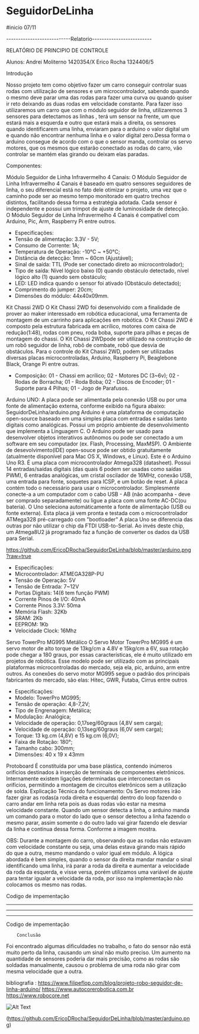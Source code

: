 # SeguidorDeLinha
#inicio 07/11


---------------------------Relatorio-------------------------

RELATÓRIO 
DE 
PRINCIPIO DE CONTROLE





Alunos: 
Andrei Moliterno 1420354/X
Erico Rocha 	 1324406/5





Introdução

Nosso projeto tem como objetivo fazer um carro conseguir controlar suas rodas com utilização de sensores e um microcontrolador, sabendo quando o mesmo deve parar uma das rodas para fazer uma curva ou quando quiser ir reto deixando as duas rodas em velocidade constante. 
Para fazer isso utilizaremos um carro que com o módulo seguidor de linha, utilizaremos 3 sensores para detectamos as linhas , terá um sensor na frente, um que estará mais a esquerda e outro que estará mais a direita,  os sensores quando identificarem uma linha, enviaram  para o arduino o valor digital um e quando não encontrar nenhuma linha e o valor digital zero.Dessa forma o arduino consegue de acordo com o que o sensor manda, controlar os servo motores, que os mesmos que estarão conectado as rodas do carro, vão controlar se mantém elas girando ou deixam elas paradas.




Componentes:

Módulo Seguidor de Linha Infravermelho 4 Canais:
O Módulo Seguidor de Linha Infravermelho 4 Canais é baseado em quatro sensores seguidores de linha, o seu diferencial está no fato dele otimizar o projeto, uma vez que o caminho pode ser ao mesmo tempo monitorado em quatro trechos distintos, facilitando dessa forma a estratégia adotada. Cada sensor é independente e possui um trimpot de ajuste de luminosidade de detecção.
O Módulo Seguidor de Linha Infravermelho 4 Canais é compatível com Arduino, Pic, Arm, Raspberry Pi entre outros.

- Especificações:
- Tensão de alimentação: 3.3V - 5V;
- Consumo de Corrente: 1A;
- Temperatura de Operação: -10°C ~ +50°C;
- Distância de detecção: 1mm ~ 60cm (Ajustável);
- Sinal de saída: TTL (Pode ser conectado direto ao microcontrolador);
- Tipo de saída: Nível lógico baixo (0) quando obstáculo detectado, nível lógico alto (1) quando sem obstáculo;
- LED: LED indica quando o sensor foi ativado (Obstáculo detectado);
- Comprimento do jumper: 20cm;
- Dimensões do módulo: 44x40x09mm.

Kit Chassi 2WD
O Kit Chassi 2WD foi desenvolvido com a finalidade de prover ao maker interessado em robótica educacional, uma ferramenta de montagem de um carrinho para aplicações em robótica. O Kit Chassi 2WD é composto pela estrutura fabricada em acrílico, motores com caixa de redução(1:48), rodas com pneu, roda boba, suporte para pilhas e peças de montagem do chassi. O Kit Chassi 2WDpode ser utilizado na construção de um robô seguidor de linha, robô de combate, robô que desvia de obstáculos. Para o controle do Kit Chassi 2WD, podem ser utilizadas diversas placas microcontroladas, Arduino, Raspberry Pi, Beaglebone Black, Orange Pi entre outras.

- Composição:
01 - Chassi em acrílico;
02 - Motores DC (3~6v);
02 - Rodas de Borracha;
01 - Roda Boba;
02 - Discos de Encoder;
01 - Suporte para 4 Pilhas;
01 - Jogo de Parafusos.


Arduino UNO:
A placa pode ser alimentada pela conexão USB ou por uma fonte de alimentação externa, conforme exibido na figura abaixo:
SeguidorDeLinha/arduino.png
Arduino é uma plataforma de computação open-source baseado em uma simples placa com entradas e saídas tanto digitais como analógicas. Possui um próprio ambiente de desenvolvimento que implementa a Linguagem C. O Arduino pode ser usado para desenvolver objetos interativos autônomos ou pode ser conectado a um software em seu computador (ex. Flash, Processing, MaxMSP). O Ambiente de desevolvimento(IDE) open-souce pode ser obtido gratuitamente (atualmente disponível para Mac OS X, Windows, e Linux).
Este é o Arduino Uno R3. É uma placa com microcontrolador Atmega328 (datasheet). Possui 14 entradas/saídas digitais (das quais 6 podem ser usadas como saídas PWM), 6 entradas analógicas, um cristal oscilador de 16MHz, conexão USB, uma entrada para fonte, soquetes para ICSP, e um botão de reset. A placa contém todo o necessário para usar o microcontrolador. Simplesmente conecte-a a um computador com o cabo USB - AB (não acompanha - deve ser comprado separadamente) ou ligue a placa com uma fonte AC-DC(ou bateria). O Uno seleciona automáticamente a fonte de alimentação (USB ou fonte externa). Esta placa já vem pronta e testada com o microcontrolador ATMega328 pré-carregado com "bootloader"
A placa Uno se diferencia das outras por não utilizar o chip da FTDI USB-to-Serial. Ao invés deste chip, um Atmega8U2 já programado faz a função de converter os dados da USB para Serial.

https://github.com/EricoDRocha/SeguidorDeLinha/blob/master/arduino.png?raw=true

- Especificações:
- Microcontrolador: ATMEGA328P-PU
- Tensão de Operação: 5V
- Tensão de Entrada: 7~12V
- Portas Digitais: 14(6 tem função PWM)
- Corrente Pinos de I/O: 40mA
- Corrente Pinos 3.3V: 50ma
- Memória Flash: 32Kb
- SRAM: 2Kb
- EEPROM: 1Kb
- Velocidade Clock: 16Mhz


Servo TowerPro MG995 Metálico
O Servo Motor TowerPro MG995 é um servo motor de alto torque de 13kg/cm a 4.8V e 15kg/cm a 6V,  sua rotação pode chegar a  180 graus, por essas características, ele é muito utilizado em projetos de robótica.
Esse modelo pode ser utilizado com as principais plataformas microcontroladas do mercado, seja ela, pic, arduino, arm entre outros. As conexões do servo motor MG995 segue o padrão dos principais fabricantes do mercado, são elas: Hitec, GWR, Futaba, Cirrus entre outros

- Especificações:
- Modelo: TowerPro MG995;
- Tensão de operação: 4,8-7,2V;
- Tipo de Engrenagem: Metálica;
- Modulação: Analógica;
- Velocidade de operação: 0,17seg/60graus (4,8V sem carga);
- Velocidade de operação: 0,13seg/60graus (6,0V sem carga);
- Torque: 13 kg.cm (4,8V) e 15 kg.cm (6,0V);
- Faixa de Rotação: 180°;
- Tamanho cabo: 300mm;
- Dimensões: 40 x 19 x 43mm



Protoboard
É constituída por uma base plástica, contendo inúmeros orifícios destinados à inserção de terminais de componentes eletrônicos. Internamente existem ligações determinadas que interconectam os orifícios, permitindo a montagem de circuitos eletrônicos sem a utilização de solda.
Explicação Técnica do funcionamento:
Os Servo motores irão fazer girar as rodas(a roda direita e esquerda) dentro do loop fazendo o carro andar em linha reta pois as duas rodas vão estar na mesma velocidade constante. Quando um sensor detecta a linha, o arduino manda um comando para o motor do lado que o sensor detectou a linha fazendo o mesmo parar, assim somente o do outro lado vai girar fazendo ele desviar da linha e continua dessa forma. Conforme a imagem mostra.


OBS: Durante a montagem do carro, observando que as rodas não estavam com velocidade constante ou seja, uma delas estava girando mais rápido do que a outra, mesmo mandando o valor igual em módulo. A lógica abordada é bem simples, quando o sensor da direita mandar mandar o sinal identificando uma linha, irá parar a roda da direita e aumentar a velocidade da roda da esquerda, e visse versa, porém utilizamos uma variável de ajuste para tentar igualar a velocidade da roda, por isso na implementação não colocamos os mesmo nas rodas.


Codigo de impementação

---------------------------------------
---------------------------------------
---------------------------------------

Codigo de impementação


		Conclusão

Foi encontrado algumas dificuldades no trabalho, o fato do sensor não está muito perto da linha, causando um sinal não muito preciso. Um aumento na quantidade de sensores poderia dar mais precisão, como as rodas são soldadas manualmente, causou o problema de uma roda não girar com mesma velocidade que a outra.


bibliografia :
https://www.filipeflop.com/blog/projeto-robo-seguidor-de-linha-arduino/
https://www.autocorerobotica.com.br
https://www.robocore.net
 
![Alt Text](https://github.com/EricoDRocha/SeguidorDeLinha/raw/master/path/to/arduino.png)



(https://github.com/EricoDRocha/SeguidorDeLinha/blob/master/arduino.png)
